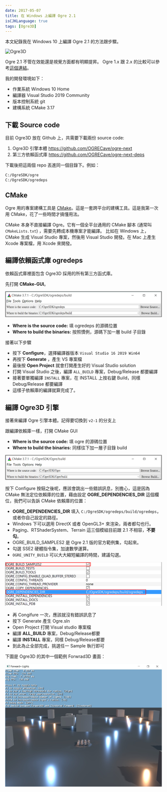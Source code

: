 ```yaml
---
date: 2017-05-07
title: 在 Windows 上編譯 Ogre 2.1
isCJKLanguage: true
tags: [Ogre3D]
---
```

本文紀錄我在 Windows 10 上編譯 Ogre 2.1 的方法跟步驟。

![Ogre3D](/img/ogre3d-logo.svg)

Ogre 2.1 不管在效能還是視覺方面都有明顯提昇。
Ogre 1.x 跟 2.x 的比較可以參考[這個連結](https://www.ogre3d.org/about/what-version-to-choose)。

我的開發環境如下：

- 作業系統 Windows 10 Home
- 編譯器 Visual Studio 2019 Community
- 版本控制系統 git
- 建構系統 CMake 3.17

## 下載 Source code

目前 Ogre3D 放在 Github 上，共需要下載兩份 source code:

1. Ogre3D 引擎本體 <https://github.com/OGRECave/ogre-next>
2. 第三方依賴函式庫 <https://github.com/OGRECave/ogre-next-deps>

下載後把這兩個 repo 丟進同一個目錄下。例如：

```
C:/OgreSDK/ogre
C:/OgreSDK/ogredeps
```

[sourcetree]: https://www.sourcetreeapp.com/

## CMake

Ogre 用的專案建構工具是 [CMake][cmake]。這是一套跨平台的建構工具。這是我第一次用 CMake，花了一些時間才搞懂用法。

CMake 本身不直接編譯 Ogre。它有一個全平台通用的 CMake 腳本 (通常叫 `CMakeLists.txt`) ，需要先轉成本機專案才能編譯。
比如在 Windows 上， CMake 生成 Visual Studio 專案，然後用 Visual Studio 開發。在 Mac 上產生 Xcode 專案檔，用 Xcode 來開發。

[cmake]: https://cmake.org/  "CMake official site"

## 編譯依賴函式庫  ogredeps

依賴函式庫裡面包含 Ogre3D 採用的所有第三方函式庫。

先打開 **CMake-GUI**。

![ogredeps](/img/cmake-ogredeps.png)

- **Where is the source code:** 填 ogredeps 的源碼位置
- **Where to build the binaries:** 按照慣例，源碼下加一層 build 子目錄

接著以下步驟

- 按下 **Configure**，選擇編譯器版本 `Visual Studio 16 2019 Win64`
- 再按下 **Generate** ，產生 VS 專案檔
- 最後按 **Open Project** 就會打開產生好的 Visual Studio solution
- 打開 Visual Studio 之後，編譯 `ALL_BUILD` 專案，Debug/Release 都要編譯
- 接著要單獨編譯 `INSTALL` 專案，在 INSTALL 上按右鍵 Build，同樣 Debug/Release 都要編譯
- 這樣子依賴庫的編譯就算完成了。

## 編譯 Ogre3D 引擎

接著來編譯 Ogre 引擎本體。記得要切換到 `v2-1` 的分支上

跟編譯依賴庫一樣，打開 CMake GUI

- **Where is the source code:** 填 ogre 的源碼位置
- **Where to build the binaries:** 同樣往下加一層子目錄 build

![](/img/cmake-ogre3d.png)

按下 Configure 按鈕之後呢，應該會跳出一些錯誤訊息，別擔心，這是因為 CMake 無法定位依賴庫的位置，藉由設定 **OGRE_DEPENDENCIES_DIR**  這個欄位，我們可以告訴 CMake 依賴庫的位置：

- **OGRE_DEPENDENCIES_DIR** 填入 `C:/OgreSDK/ogredeps/build/ogredeps`，或者你自己設定的路徑。
- Windows 下可以選用 DirectX 或者 OpenGL3+ 來渲染，兩者都勾也行。
- Paging、RTShaderSystem、Terrain 這三個模組目前跟 2.1 不相容，**不要勾**。
- OGRE_BUILD_SAMPLES2 是 Ogre 2.1 版的官方範例集，勾起來。
- 勾選 SSE2 硬體指令集，加速數學運算。
- `OGRE_UNITY_BUILD` 可以大大縮短編譯的時間，建議勾選。

![](/img/cmake-ogre3d-config.png)

- 再 Congifure 一次，應該就沒有錯誤訊息了
- 按下 Generate 產生 Ogre.sln
- Open Project 打開 Visual studio 專案檔
- 編譯 **ALL_BUILD** 專案，Debug/Release都要
- 編譯 **INSTALL** 專案，同樣 Debug/Release都要
- 到此為止全部完成，挑選任一 Sample 執行即可

下圖是 Ogre3D 的其中一個範例 Forwrad3D 畫面：

![](/img/ogre3d-forward.jpg)

